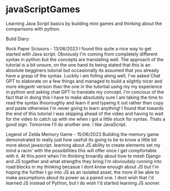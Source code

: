 # javaScriptGames
Learning Java Script basics by building mini games and thinking about the comparisons with python.



Build Diary:

Rock Paper Scissors - 13/06/2023
I found this quite a nice way to get started with Java script. Obviously I'm coming from completely different syntax in python but the concepts are translating well.
The approach of the tutorial is a bit unsure, on the one hand its being stated that this is an absolute begginers tutorial but occasionally its assumed that you already have a grasp of the syntax.
Luckily i am folling along well, I've asked Chat GPT to elaborate on a few things and managed to build a slightly nicer and more elegantr version than the one in the tutortial using my
my experience in python and asking chat GPT to translate my concept. I'm concious of the fact that in doing this I have to make absolutely sure I am taking the time to read the syntax thouroughly and learn it and typeing it out rather than copy and paste otherwise I'm never going to learn anything! 
I found that towards the end of this tutorial I was skipping ahead of the video and having to wait for the video to catch up with me when i got a little stuck for syntax. Thats a good sign. 
Tomorrow I'll do another one. 
I like JavaScript. 


Legend of Zelda Memory Game - 15/06/2023
Building the memory game demonstrated to really just how usefull its going to be to know a little bit more about javascript. learning about JS ability to create elements set my mind a racin' with the possibilities this will offer once I get compfortable with it. At this point when I'm thinking broardly about how to mesh Django and JS together and what strengths they bring I'm obvioudsly running into road blocks in my thinking becasue I dont know enough about JS but I'm hoping the further I go into JS as an isolated asset, the more ill be able to make assumptions about its power as a paired one. 
I dont wish that I'd learned JS instead of Python, but I do wish I'd started learning JS sooner. 
